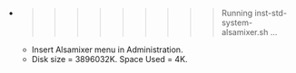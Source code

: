 * >>>>>>>>> Running inst-std-system-alsamixer.sh ...
  * Insert Alsamixer menu in Administration.
  * Disk size = 3896032K. Space Used = 4K.
